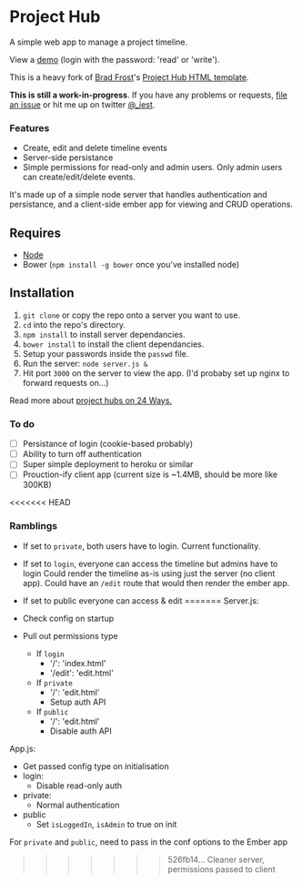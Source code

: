 # Project Hub
A simple web app to manage a project timeline.

View a [demo](http://test.iestynwilliams.net:3001/#/timeline) (login with the password: 'read' or 'write').

This is a heavy fork of [Brad Frost](http://bradfrostweb.com)'s [Project Hub HTML template](https://github.com/bradfrost/project-hub).

**This is still a work-in-progress**. If you have any problems or requests, [file an issue](https://github.com/iest/Project-Hub/issues/new) or hit me up on twitter [@_iest](http://twitter.com/_iest).

### Features

- Create, edit and delete timeline events
- Server-side persistance
- Simple permissions for read-only and admin users. Only admin users can create/edit/delete events.

It's made up of a simple node server that handles authentication and persistance, and a client-side ember app for viewing and CRUD operations.

## Requires

- [Node](http://nodejs.org)
- Bower (`npm install -g bower` once you've installed node)

## Installation

1. `git clone` or copy the repo onto a server you want to use.
2. `cd` into the repo's directory.
3. `npm install` to install server dependancies.
4. `bower install` to install the client dependancies.
5. Setup your passwords inside the `passwd` file.
6. Run the server: `node server.js &`
7. Hit port `3000` on the server to view the app. (I'd probaby set up nginx to forward requests on...)


Read more about [project hubs on 24 Ways.](http://24ways.org/2013/project-hubs/)


### To do
- [ ] Persistance of login (cookie-based probably)
- [ ] Ability to turn off authentication
- [ ] Super simple deployment to heroku or similar
- [ ] Prouction-ify client app (current size is ~1.4MB, should be more like 300KB)

<<<<<<< HEAD

### Ramblings
- If set to `private`, both users have to login.
Current functionality.

- If set to `login`, everyone can access the timeline but admins have to login
Could render the timeline as-is using just the server (no client app). Could have an `/edit` route that would then render the ember app.

- If set to public everyone can access & edit
=======
Server.js:
- Check config on startup
- Pull out permissions type
  - If `login`
    - '/': 'index.html'
    - '/edit': 'edit.html'
  - If `private`
    - '/': 'edit.html'
    - Setup auth API
  - If `public`
    - '/': 'edit.html'
    - Disable auth API

App.js:
  - Get passed config type on initialisation
  - login:
    - Disable read-only auth
  - private:
    - Normal authentication
  - public
    - Set `isLoggedIn`, `isAdmin` to true on init

For `private` and `public`, need to pass in the conf options to the Ember app
>>>>>>> 526fb14... Cleaner server, permissions passed to client
